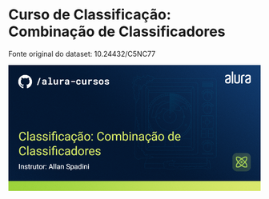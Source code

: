 # Curso de Classificação: Combinação de Classificadores

Fonte original do dataset: 10.24432/C5NC77

![Capa](capa.png)
